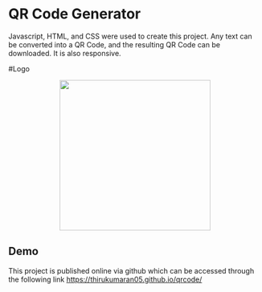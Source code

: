 
# QR Code Generator

Javascript, HTML, and CSS were used to create this project. Any text can be converted into a QR Code, and the resulting QR Code can be downloaded. It is also responsive.

#Logo
<center> <img src="https://github.com/thirukumaran05/qrcode/assets/114419114/74e32cd5-fcc8-47ea-a459-5358e5eed845" height="300px" width="300px"> </center>


## Demo

This project is published online via github which can be accessed through the following link  https://thirukumaran05.github.io/qrcode/



